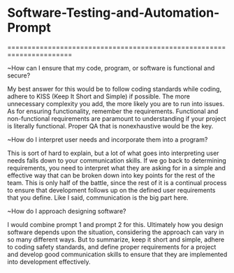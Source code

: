 # Software-Testing-and-Automation-Prompt

======================================================================

~How can I ensure that my code, program, or software is functional and secure?

My best answer for this would be to follow coding standards while coding, adhere to KISS (Keep It Short and Simple) if possible. The more unnecessary complexity you add, the more likely you are to run into issues. As for ensuring functionality, remember the requirements. Functional and non-functional requirements are paramount to understanding if your project is literally functional. Proper QA that is nonexhaustive would be the key.


~How do I interpret user needs and incorporate them into a program?

This is sort of hard to explain, but a lot of what goes into interpreting user needs falls down to your communication skills. If we go back to determining requirements, you need to interpret what they are asking for in a simple and effective way that can be broken down into key points for the rest of the team. This is only half of the battle, since the rest of it is a continual process to ensure that development follows up on the defined user requirements that you define. Like I said, communication is the big part here.


~How do I approach designing software?

I would combine prompt 1 and prompt 2 for this. Ultimately how you design software depends upon the situation, considering the approach can vary in so many different ways. But to summarize, keep it short and simple, adhere to coding safety standards, and define proper requirements for a project and develop good communication skills to ensure that they are implemented into development effectively.
